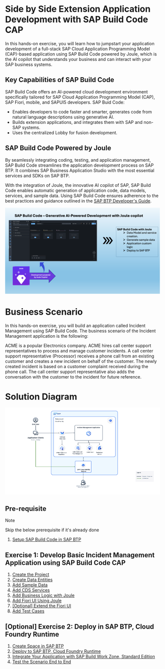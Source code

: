 # Side by Side Extension Application Development with SAP Build Code CAP

In this hands-on exercise, you will learn how to jumpstart your application development of a full-stack SAP Cloud Application Programming Model (CAP)-based application using SAP Build Code powered by Joule, which is the AI copilot that understands your business and can interact with your SAP business systems.


## Key Capabilities of SAP Build Code

SAP Build Code offers an AI-powered cloud development environment specifically tailored for SAP Cloud Application Programming Model (CAP), SAP Fiori, mobile, and SAPUI5 developers. SAP Buid Code:
- Enables developers to code faster and smarter, generates code from natural language descriptions using generative AI.
- Builds extension applications, and integrates them with SAP and non-SAP systems.
- Uses the centralized Lobby for fusion development.

## SAP Build Code Powered by Joule

By seamlessly integrating coding, testing, and application management, SAP Build Code streamlines the application development process on SAP BTP. It combines SAP Business Application Studio with the most essential services and SDKs on SAP BTP.

With the integration of Joule, the innovative AI copilot of SAP, SAP Build Code enables automatic generation of application code, data models, services, and sample data. Using SAP Build Code ensures adherence to the best practices and guidance outlined in the [SAP BTP Developer's Guide](https://help.sap.com/docs/btp/btp-developers-guide/btp-developers-guide?version=Cloud).

![build code with joule](images/build-code.png)

# Business Scenario

In this hands-on exercise, you will build an application called Incident Management using SAP Build Code. The business scenario of the Incident Management application is the following:

ACME is a popular Electronics company. ACME hires call center support representatives to process and manage customer incidents. A call center support representative (Processor) receives a phone call from an existing customer and creates a new incident on behalf of the customer. The newly created incident is based on a customer complaint received during the phone call. The call center support representative also adds the conversation with the customer to the incident for future reference.

# Solution Diagram

![Solution Diagram](images/Solution-Diagram.png)

## Pre-requisite
> [!Note]
> Skip the below prerequisite if it's already done 

1. [Setup SAP Build Code in SAP BTP](./document/prerequisites.md)

## Exercise 1: Develop Basic Incident Management Application using SAP Build Code CAP


1. [Create the Project](./document/create-full-stack-project.md)
2. [Create Data Entities](./document/create-data-entities.md)
3. [Add Sample Data](./document/enhance-sample-data.md)
4. [Add CDS Services](./document/generate-service.md)
5. [Add Business Logic with Joule](./document/custom-logic.md)
6. [Add Fiori UI Using Joule](./document/fiori-ui.md)
7. [[Optional] Extend the Fiori UI](./document/extend-fiori-ui.md)
8. [Add Test Cases](./document/testcase.md)

## [Optional] Exercise 2: Deploy in SAP BTP, Cloud Foundry Runtime

1. [Create Space in SAP BTP](./document/create-space.md)
2. [Deploy to SAP BTP, Cloud Foundry Runtime](./document/deploy-cf.md)
3. [Integrate Your Application with SAP Build Work Zone, Standard Edition](./document/integrate-workzone.md) 
4. [Test the Scenario End to End](./document/e2e-testing.md)

